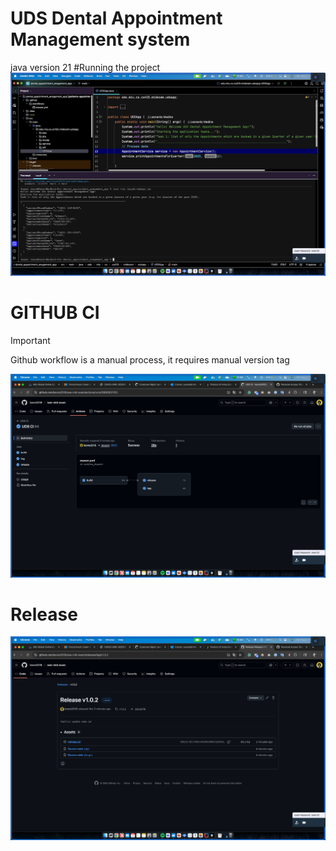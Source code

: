 # UDS Dental Appointment Management system

java version 21
#Running the project
![](running.png)

# GITHUB CI



> [!IMPORTANT]
>
> Github workflow is a manual process, it requires manual version tag

![github-ci.png](github-ci.png)

# Release
![release.png](release.png)
